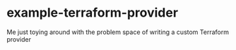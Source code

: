 # example-terraform-provider
Me just toying around with the problem space of writing a custom Terraform provider
